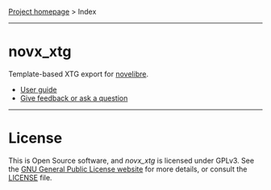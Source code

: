 [Project homepage](https://github.com/peter88213/novx_xtg) > Index

---

# novx_xtg

Template-based XTG export for [novelibre](https://github.com/peter88213/novelibre/).

- [User guide](help) 
- [Give feedback or ask a question](https://github.com/peter88213/novelibre/discussions)

---

# License

This is Open Source software, and *novx_xtg* is licensed under GPLv3. See the
[GNU General Public License website](https://www.gnu.org/licenses/gpl-3.0.en.html) for more
details, or consult the [LICENSE](https://github.com/peter88213/novx_xtg/blob/main/LICENSE) file.


